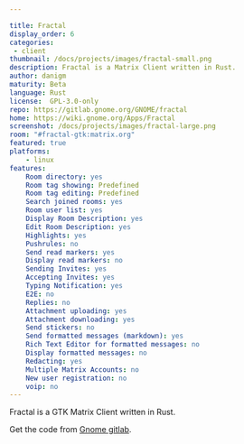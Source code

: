 ```yaml
---

title: Fractal
display_order: 6
categories:
 - client
thumbnail: /docs/projects/images/fractal-small.png
description: Fractal is a Matrix Client written in Rust.
author: danigm
maturity: Beta
language: Rust
license:  GPL-3.0-only
repo: https://gitlab.gnome.org/GNOME/fractal
home: https://wiki.gnome.org/Apps/Fractal
screenshot: /docs/projects/images/fractal-large.png
room: "#fractal-gtk:matrix.org"
featured: true
platforms:
    - linux
features:
    Room directory: yes
    Room tag showing: Predefined
    Room tag editing: Predefined
    Search joined rooms: yes
    Room user list: yes
    Display Room Description: yes
    Edit Room Description: yes
    Highlights: yes
    Pushrules: no
    Send read markers: yes
    Display read markers: no
    Sending Invites: yes
    Accepting Invites: yes
    Typing Notification: yes
    E2E: no
    Replies: no
    Attachment uploading: yes
    Attachment downloading: yes
    Send stickers: no
    Send formatted messages (markdown): yes
    Rich Text Editor for formatted messages: no
    Display formatted messages: no
    Redacting: yes
    Multiple Matrix Accounts: no
    New user registration: no
    voip: no
---
```


Fractal is a GTK Matrix Client written in Rust.

Get the code from [Gnome gitlab](https://gitlab.gnome.org/GNOME/fractal).


